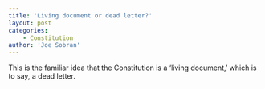 ```yaml
---
title: 'Living document or dead letter?'
layout: post
categories:
    - Constitution
author: 'Joe Sobran'
---
```


This is the familiar idea that the Constitution is a ‘living document,’ which is to say, a dead letter.